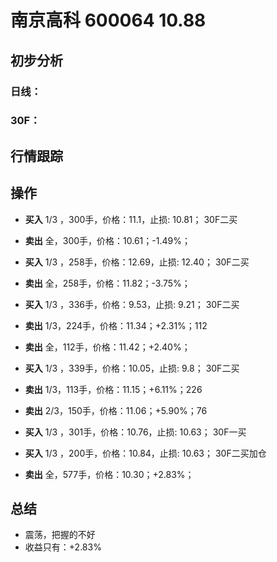# 南京高科 600064 10.88
## 初步分析
### 日线：
  
### 30F：
  
## 行情跟踪
  
## 操作
  - **买入** 1/3 ，300手，价格：11.1，止损: 10.81； 30F二买
  - **卖出** 全，300手，价格：10.61；-1.49%；

  - **买入** 1/3 ，258手，价格：12.69，止损: 12.40； 30F二买
  - **卖出** 全，258手，价格：11.82；-3.75%；

  - **买入** 1/3 ，336手，价格：9.53，止损: 9.21； 30F二买
  - **卖出** 1/3，224手，价格：11.34；+2.31%；112
  - **卖出** 全，112手，价格：11.42；+2.40%；

  - **买入** 1/3 ，339手，价格：10.05，止损: 9.8； 30F二买
  - **卖出** 1/3，113手，价格：11.15；+6.11%；226
  - **卖出** 2/3，150手，价格：11.06；+5.90%；76

  - **买入** 1/3 ，301手，价格：10.76，止损: 10.63； 30F一买
  - **买入** 1/3 ，200手，价格：10.84，止损: 10.63； 30F二买加仓
  - **卖出** 全，577手，价格：10.30；+2.83%；

## 总结
  - 震荡，把握的不好
  - 收益只有：+2.83%